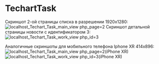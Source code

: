 # TechartTask
 
Скриншот 2-ой страницы списка в разрешении 1920х1280:
![localhost_Techart_Task_main_view php_page=2](https://github.com/asvec6767/Techart_Task/assets/90004068/ab10b534-5143-4f6d-b03f-9b77272cc03c)
Скриншот детальной страницы новости с идентификатором 3:
![localhost_Techart_Task_work_view php_id=3](https://github.com/asvec6767/Techart_Task/assets/90004068/44f7818e-5426-4a89-a153-d2dc2d054610)

Аналогичные скриншоты для мобильного телефона Iphone XR 414x896:
![localhost_Techart_Task_main_view php_page=2(iPhone XR)](https://github.com/asvec6767/Techart_Task/assets/90004068/abc10eeb-0433-435b-9052-eefc91cea539)
![localhost_Techart_Task_work_view php_id=3(iPhone XR)](https://github.com/asvec6767/Techart_Task/assets/90004068/30d693f7-7f81-4347-87aa-a5809007c111)
